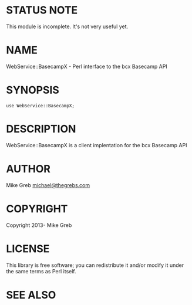 # STATUS NOTE

This module is incomplete.  It's not very useful yet.

# NAME

WebService::BasecampX - Perl interface to the bcx Basecamp API

# SYNOPSIS

    use WebService::BasecampX;

# DESCRIPTION

WebService::BasecampX is a client implentation for the bcx Basecamp API

# AUTHOR

Mike Greb <michael@thegrebs.com>

# COPYRIGHT

Copyright 2013- Mike Greb

# LICENSE

This library is free software; you can redistribute it and/or modify
it under the same terms as Perl itself.

# SEE ALSO
